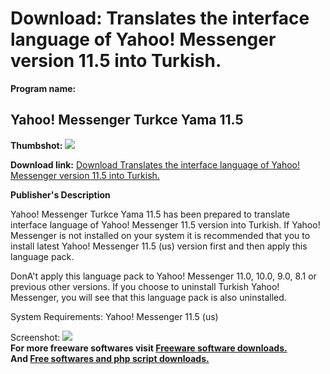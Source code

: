 # Download: Translates the interface language of Yahoo! Messenger version 11.5 into Turkish.

**Program name:**

## Yahoo! Messenger Turkce Yama 11.5

  
**Thumbshot:** ![](http://www.freewarefiles.com/screenshot/ymsngrturk15_md.jpg)   
  
**Download link:** [Download Translates the interface language of Yahoo! Messenger version 11.5 into Turkish.](http://freesoftwares.boysofts.com/Yahoo-Messenger-Turkce-Yama_program_48033.html)  
  


**Publisher's Description**  
  


Yahoo! Messenger Turkce Yama 11.5 has been prepared to translate interface language of Yahoo! Messenger 11.5 version into Turkish. If Yahoo! Messenger is not installed on your system it is recommended that you to install latest Yahoo! Messenger 11.5 (us) version first and then apply this language pack. 

DonA't apply this language pack to Yahoo! Messenger 11.0, 10.0, 9.0, 8.1 or previous other versions. If you choose to uninstall Turkish Yahoo! Messenger, you will see that this language pack is also uninstalled.

System Requirements: Yahoo! Messenger 11.5 (us)

  
  
Screenshot: ![](http://www.freewarefiles.com/screenshot/ymsngrturk15.jpg)   
**For more freeware softwares visit [Freeware software downloads.](http://freesoftwares.boysofts.com/)**   
**And [Free softwares and php script downloads.](http://www.boysofts.com/)**
